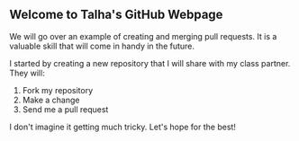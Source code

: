 ## Welcome to Talha's GitHub Webpage

We will go over an example of creating and merging pull requests. It is a valuable skill that will come in handy in the future.

I started by creating a new repository that I will share with my class partner. They will:

1. Fork my repository 
2. Make a change
3. Send me a pull request

I don't imagine it getting much tricky. Let's hope for the best!
